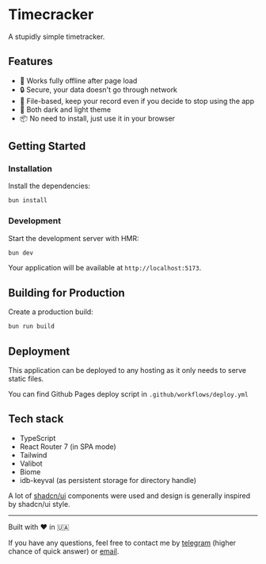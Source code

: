 # Timecracker

A stupidly simple timetracker.

## Features

- 🚀 Works fully offline after page load
- 🔒 Secure, your data doesn't go through network
- 📖 File-based, keep your record even if you decide to stop using the app
- 🎉 Both dark and light theme
- 📦 No need to install, just use it in your browser

## Getting Started

### Installation

Install the dependencies:

```bash
bun install
```

### Development

Start the development server with HMR:

```bash
bun dev
```

Your application will be available at `http://localhost:5173`.

## Building for Production

Create a production build:

```bash
bun run build
```

## Deployment

This application can be deployed to any hosting as it only needs to serve static files.

You can find Github Pages deploy script in `.github/workflows/deploy.yml`


## Tech stack

- TypeScript
- React Router 7 (in SPA mode)
- Tailwind
- Valibot
- Biome
- idb-keyval (as persistent storage for directory handle)

A lot of [shadcn/ui](https://ui.shadcn.com/) components were used and design is generally inspired by shadcn/ui style.

---

Built with ❤️ in 🇺🇦

If you have any questions, feel free to contact me by [telegram](https://t.me/mrdr_scn) (higher chance of quick answer) or [email](mailto:mmmykhailo@proton.me).